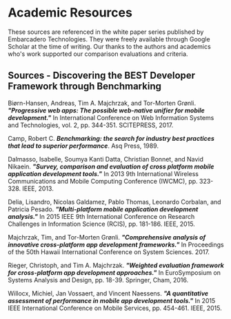 # Academic Resources
These sources are referenced in the white paper series published by Embarcadero Technologies.  They were freely available through Google Scholar at the time of writing.  Our thanks to the authors and academics who's work supported our comparison evaluations and criteria.

## Sources - Discovering the BEST Developer Framework through Benchmarking
Biørn-Hansen, Andreas, Tim A. Majchrzak, and Tor-Morten Grønli. ***"Progressive web apps: The possible web-native unifier for mobile development."*** In International Conference on Web Information Systems and Technologies, vol. 2, pp. 344-351. SCITEPRESS, 2017.

Camp, Robert C. ***Benchmarking: the search for industry best practices that lead to superior performance***. Asq Press, 1989.

Dalmasso, Isabelle, Soumya Kanti Datta, Christian Bonnet, and Navid Nikaein. ***"Survey, comparison and evaluation of cross platform mobile application development tools."*** In 2013 9th International Wireless Communications and Mobile Computing Conference (IWCMC), pp. 323-328. IEEE, 2013.

Delia, Lisandro, Nicolas Galdamez, Pablo Thomas, Leonardo Corbalan, and Patricia Pesado. ***"Multi-platform mobile application development analysis."*** In 2015 IEEE 9th International Conference on Research Challenges in Information Science (RCIS), pp. 181-186. IEEE, 2015.

Majchrzak, Tim, and Tor-Morten Grønli. ***"Comprehensive analysis of innovative cross-platform app development frameworks."*** In Proceedings of the 50th Hawaii International Conference on System Sciences. 2017.

Rieger, Christoph, and Tim A. Majchrzak. ***"Weighted evaluation framework for cross-platform app development approaches."*** In EuroSymposium on Systems Analysis and Design, pp. 18-39. Springer, Cham, 2016.

Willocx, Michiel, Jan Vossaert, and Vincent Naessens. ***"A quantitative assessment of performance in mobile app development tools."*** In 2015 IEEE International Conference on Mobile Services, pp. 454-461. IEEE, 2015.
